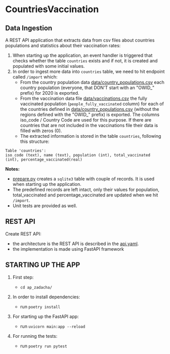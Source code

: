 # CountriesVaccination

## Data Ingestion

A REST API application that extracts data from csv files about countries populations and statistics about their vaccination rates:
1. When starting up the application, an event handler is triggered that checks whether the table `countries` exists and if not, it is created and populated with some initial values. 
2. In order to ingest more data into `countries` table, we need to hit endpoint called `/import` which:
    - From the country population data [data/country_populations.csv](./data/country_populations.csv) each country population (everyone, that DON'T start with an "OWID\_" prefix) for 2020 is exported.
    - From the vaccination data file [data/vaccinations.csv](./data/vaccinations.csv) the fully vaccinated population (`people_fully_vaccinated` column) for each of the countries defined in [data/country_populations.csv](./data/country_populations.csv) (without the regions defined with the "OWID\_" prefix) is exported. The columns iso_code / Country Code are used for this purpose. If there are countries that are not included in the vaccinations file their data is filled with zeros (0).
    - The extracted information is stored in the table `countries`, following this structure:
```
Table 'countries':
iso_code (text), name (text), population (int), total_vaccinated (int), percentage_vaccinated(real)
```

**Notes:**

- [prepare.py](db/prepare.py) creates a `sqlite3` table with couple of records. It is used when starting up the application.
- The predefined records are left intact, only their values for population, total_vaccinated and percentage_vaccinated are updated when we hit `/import`.
- Unit tests are provided as well.

## REST API

Create REST API:

- the architecture is the REST API is described in the [api.yaml](./api.yml).
- the implementation is made using FastAPI framework

## STARTING UP THE APP

1. First step: 
    - `cd ap_zadacha/`
    
2. In order to install dependencies: 
   - run `poetry install`

3. For starting up the FastAPI app:
    - run `uvicorn main:app --reload`

4. For running the tests:
    - run `poetry run pytest`
    
